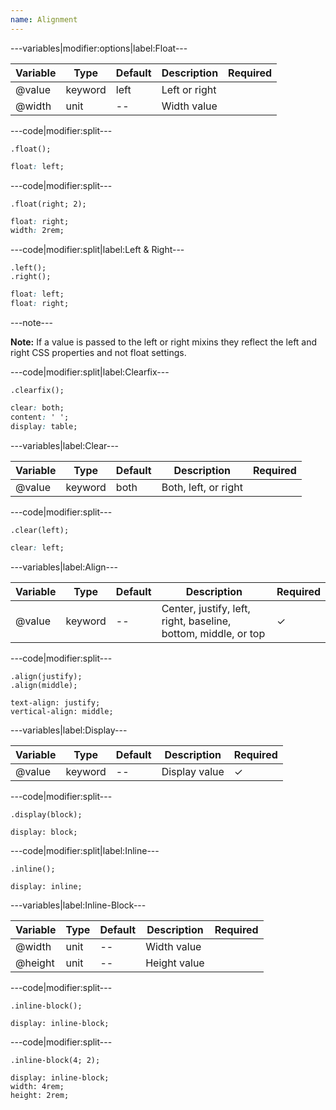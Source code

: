 ```yaml
---
name: Alignment
---
```


---variables|modifier:options|label:Float---

| Variable | Type | Default | Description | Required |
| -- | -- | -- | -- | -- |
| @value | keyword | left | Left or right ||
| @width | unit | -- | Width value ||

---code|modifier:split---

```less
.float();
```

```css
float: left;
```

---code|modifier:split---

```less
.float(right; 2);
```

```css
float: right;
width: 2rem;
```

---code|modifier:split|label:Left & Right---

```less
.left();
.right();
```

```css
float: left;
float: right;
```

---note---

**Note:** If a value is passed to the left or right mixins they reflect the left and right CSS properties and not float settings.

---code|modifier:split|label:Clearfix---

```less
.clearfix();
```

```css
clear: both;
content: ' ';
display: table;
```

---variables|label:Clear---

| Variable | Type | Default | Description | Required |
| -- | -- | -- | -- | -- |
| @value | keyword | both | Both, left, or right ||

---code|modifier:split---

```less
.clear(left);
```

```css
clear: left;
```

---variables|label:Align---

| Variable | Type | Default | Description | Required |
| -- | -- | -- | -- | -- |
| @value | keyword | -- | Center, justify, left, right, baseline, bottom, middle, or top | ✓ |

---code|modifier:split---

```less
.align(justify);
.align(middle);
```

```less
text-align: justify;
vertical-align: middle;
```

---variables|label:Display---

| Variable | Type | Default | Description | Required |
| -- | -- | -- | -- | -- |
| @value | keyword | -- | Display value | ✓ |

---code|modifier:split---

```less
.display(block);
```

```less
display: block;
```

---code|modifier:split|label:Inline---

```less
.inline();
```

```less
display: inline;
```

---variables|label:Inline-Block---

| Variable | Type | Default | Description | Required |
| -- | -- | -- | -- | -- |
| @width | unit | -- | Width value ||
| @height | unit | -- | Height value ||

---code|modifier:split---

```less
.inline-block();
```

```less
display: inline-block;
```

---code|modifier:split---

```less
.inline-block(4; 2);
```

```less
display: inline-block;
width: 4rem;
height: 2rem;
```